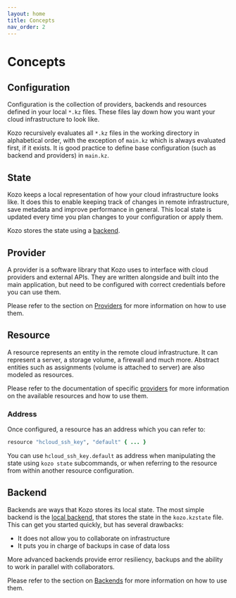 ```yaml
---
layout: home
title: Concepts
nav_order: 2
---
```


# Concepts

## Configuration

Configuration is the collection of providers, backends and resources defined in your local `*.kz` files.
These files lay down how you want your cloud infrastructure to look like.

Kozo recursively evaluates all `*.kz` files in the working directory in alphabetical order, with the exception of `main.kz` which is always evaluated first, if it exists.
It is good practice to define base configuration (such as backend and providers) in `main.kz`.

## State

Kozo keeps a local representation of how your cloud infrastructure looks like.
It does this to enable keeping track of changes in remote infrastructure, save metadata and improve performance in general.
This local state is updated every time you plan changes to your configuration or apply them.

Kozo stores the state using a [backend](#backend).

## Provider

A provider is a software library that Kozo uses to interface with cloud providers and external APIs.
They are written alongside and built into the main application, but need to be configured with correct credentials before you can use them.

Please refer to the section on [Providers](providers) for more information on how to use them.

## Resource

A resource represents an entity in the remote cloud infrastructure.
It can represent a server, a storage volume, a firewall and much more.
Abstract entities such as assignments (volume is attached to server) are also modeled as resources.

Please refer to the documentation of specific [providers](providers) for more information on the available resources and how to use them.

### Address

Once configured, a resource has an address which you can refer to:

```ruby
resource "hcloud_ssh_key", "default" { ... }
```

You can use `hcloud_ssh_key.default` as address when manipulating the state using `kozo state` subcommands, or when referring to the resource from within another resource configuration.

## Backend

Backends are ways that Kozo stores its local state.
The most simple backend is the [local backend](backends/local), that stores the state in the `kozo.kzstate` file.
This can get you started quickly, but has several drawbacks:
- It does not allow you to collaborate on infrastructure
- It puts you in charge of backups in case of data loss

More advanced backends provide error resiliency, backups and the ability to work in parallel with collaborators.

Please refer to the section on [Backends](backends) for more information on how to use them.

